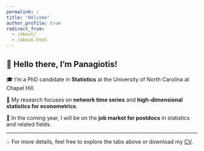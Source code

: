```yaml
---
permalink: /
title: "Welcome"
author_profile: true
redirect_from: 
  - /about/
  - /about.html
---
```


## 👋 Hello there, I’m Panagiotis!

🎓 I’m a PhD candidate in **Statistics** at the University of North Carolina at Chapel Hill.

🔬 My research focuses on **network time series** and **high-dimensional statistics for econometrics**.

🧭 In the coming year, I will be on the **job market for postdocs** in statistics and related fields.

---

💡 For more details, feel free to explore the tabs above or download my [CV](./cv/).
